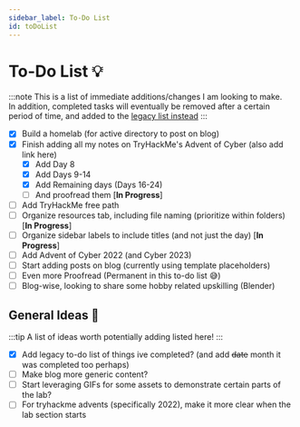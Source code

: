 ```yaml
---
sidebar_label: To-Do List
id: toDoList
---
```


# To-Do List 💡

:::note 
This is a list of immediate additions/changes I am looking to make. <br /> In addition, completed tasks will eventually be removed after a certain period of time, and added to the [legacy list instead](03-LEGACYtodolist.md)
:::

- [X] Build a homelab (for active directory to post on blog)
- [X] Finish adding all my notes on TryHackMe's Advent of Cyber (also add link here) 
    - [X] Add Day 8
    - [X] Add Days 9-14
    - [X] Add Remaining days (Days 16-24)
    - [ ] And proofread them [**In Progress**]
- [ ] Add TryHackMe free path
- [ ] Organize resources tab, including file naming (prioritize within folders) [**In Progress**]
- [ ] Organize sidebar labels to include titles (and not just the day) [**In Progress**]
- [ ] Add Advent of Cyber 2022 (and Cyber 2023)
- [ ] Start adding posts on blog (currently using template placeholders)
- [ ] Even more Proofread (Permanent in this to-do list 😅)
- [ ] Blog-wise, looking to share some hobby related upskilling (Blender)

## General Ideas 📐

:::tip 
A list of ideas worth potentially adding listed here!
:::

- [X] Add legacy to-do list of things ive completed? (and add ~~date~~ month it was completed too perhaps)
- [ ] Make blog more generic content?
- [ ] Start leveraging GIFs for some assets to demonstrate certain parts of the lab?
- [ ] For tryhackme advents (specifically 2022), make it more clear when the lab section starts